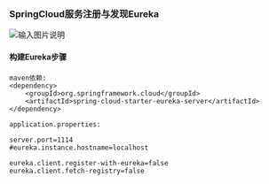 ### SpringCloud服务注册与发现Eureka


![输入图片说明](https://github.com/qccr-twl2123/springcloud/blob/master/images/springcloud架构.png "在这里输入图片标题")

#### 构建Eureka步骤
```
maven依赖:
<dependency>
    <groupId>org.springframework.cloud</groupId>
    <artifactId>spring-cloud-starter-eureka-server</artifactId>
</dependency>

application.properties:

server.port=1114
#eureka.instance.hostname=localhost

eureka.client.register-with-eureka=false
eureka.client.fetch-registry=false


```